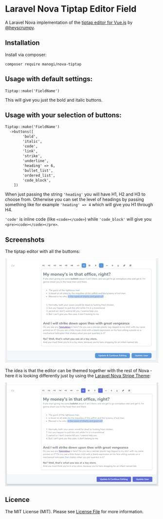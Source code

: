 # Laravel Nova Tiptap Editor Field

A Laravel Nova implementation of the [tiptap editor for Vue.js](https://github.com/heyscrumpy/tiptap) by [@heyscrumpy](https://github.com/heyscrumpy).

## Installation

Install via composer:

```
composer require manogi/nova-tiptap
```

## Usage with default settings:

```
Tiptap::make('FieldName')
```

This will give you just the bold and italic buttons.

## Usage with your selection of buttons:

```
Tiptap::make('FieldName')
  ->buttons([
        'bold',
        'italic',
        'code',
        'link',
        'strike',
        'underline',
        'heading' => 6,
        'bullet_list',
        'ordered_list',
        'code_block',
    ])
```

When just passing the string `'heading'` you will have H1, H2 and H3 to choose from. Otherwise you can set the level of headings by passing something like for example `'heading' => 4` which will give you H1 through H4.

`'code'` is inline code (like `<code></code>`) while `'code_block'` will give you `<pre><code></code></pre>`.

## Screenshots

The tiptap editor with all the buttoms:

![the tiptap editor with all the buttons](readme-images/tiptap-regular-closeup.png)

The idea is that the editor can be themed together with the rest of Nova - here it is looking differently just by using the [Laravel Nova Stripe Theme](https://github.com/jameslkingsley/nova-stripe-theme):

![the tiptap editor with all the buttons](readme-images/tiptap-stripe.png)

## Licence

The MIT License (MIT). Please see [License File](LICENCE) for more information.
